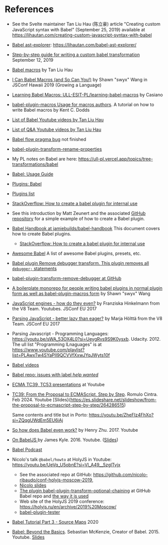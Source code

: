 # References

* See the Svelte maintainer Tan Liu Hau (陈立豪) article "Creating custom JavaScript syntax with Babel" (September 25, 2019) available at https://lihautan.com/creating-custom-javascript-syntax-with-babel
* [Babel ast-explorer](https://github.com/tanhauhau/babel-ast-explorer): https://lihautan.com/babel-ast-explorer/
* [Step-by-step guide for writing a custom babel transformation](https://lihautan.com/step-by-step-guide-for-writing-a-babel-transformation) September 12, 2019
* [Babel macros](https://lihautan.com/babel-macros) by Tan Liu Hau 
* [I Can Babel Macros (and So Can You!)](https://youtu.be/1WNT5RCENfo?si=ridYavUIQce8zVSe) by Shawn "swyx" Wang in JSConf Hawaii 2019 (Growing a Language)
* [Learning Babel Macros: ULL-ESIT-PL/learning-babel-macros](https://github.com/ULL-ESIT-PL/learning-babel-macros/tree/main) by Casiano
* [babel-plugin-macros Usage for macros authors](https://github.com/kentcdodds/babel-plugin-macros/blob/main/other/docs/author.md). A tutorial on how to write Babel macros by Kent C. Dodds
* [List of Babel Youtube videos by Tan Liu Hau](https://www.youtube.com/@lihautan/search?query=babel)
* [List of Q&A Youtube videos by Tan Liu Hau](https://www.youtube.com/@lihautan/search?query=Q%26A%20)
* [Babel flow pragma bug](https://lihautan.com/notes/babel-flow-pragma-bug) not finished
* [babel-plugin-transform-rename-properties](https://github.com/tanhauhau/babel-plugin-transform-rename-properties)
* My PL notes on Babel are here: https://ull-pl.vercel.app/topics/tree-transformations/babel
* [Babel: Usage Guide](https://babeljs.io/docs/usage)
* [Plugins: Babel](https://babeljs.io/docs/plugins)
* [Plugins list](https://babeljs.io/docs/plugins-list)
* [StackOverflow: How to create a babel plugin for internal use](https://stackoverflow.com/questions/53639450/how-to-create-a-babel-plugin-for-internal-use)
* See this introduction by Matt Zeunert and the associated [GitHub repository](https://github.com/mattzeunert/babel-plugin-demo) for a simple example of how to create a Babel plugin.
* [Babel Handbook at jamiebuilds/babel-handbook](https://github.com/jamiebuilds/babel-handbook/blob/master/translations/en/plugin-handbook.md) This document covers how to create Babel plugins.
  * [StackOverflow: How to create a babel plugin for internal use](https://stackoverflow.com/questions/53639450/how-to-create-a-babel-plugin-for-internal-use)
* [Awesome Babel](https://github.com/babel/awesome-babel) A list of awesome Babel plugins, presets, etc.
* [Babel plugin Remove debugger transform. This plugin removes all `debugger;` statements](https://github.com/babel/minify/tree/master/packages/babel-plugin-transform-remove-debugger)
* [babel-plugin-transform-remove-debugger at GitHub](https://github.com/babel/minify/tree/a24dd066f16db5a7d5ab13c2af65e767347ef550/packages/babel-plugin-transform-remove-debugger)
* [A boilerplate monorepo for people writing babel plugins in normal plugin form as well as babel-plugin-macros form](https://github.com/swyxio/babel-plugin-macro-boilerplate) by Shawn "swyx" Wang
* [JavaScript engines - how do they even?](https://youtu.be/p-iiEDtpy6I?si=TfGRu4ceTsb3ECHB) by Franziska Hinkelmann from the V8 Team. Youtubes. JSConf EU 2017
* [Parsing JavaScript - better lazy than eager?](https://youtu.be/Fg7niTmNNLg?si=KQt2HhxbacmlW0kq) by Marja Hölttä from the V8 Team. JSConf EU 2017
* Parsing Javascript - Programming Languages: https://youtu.be/sWA_53OX4L0?si=UeygRvs9S9K0ysxb. Udacity. 2012. 
  The ull list "Programming lLnaguages" is at https://www.youtube.com/playlist?list=PLAwxTw4SYaPlI9QCVVfXxwJYqJWyts10f
* [Babel videos](https://babeljs.io/videos)
* [Babel repo: issues with label *help wanted*](https://github.com/babel/babel/labels/help%20wanted)
* [ECMA TC39, TC53 presentations](https://youtube.com/playlist?list=PLzDw4TTug5O3vIAd4IR1Gp5t_46co_dv9&si=R-rjgT_IARxta7zf) at Youtube
* [TC39: From the Proposal to ECMAScript, Step by Step](https://youtu.be/h5pUuz2qqVQ?si=71l8doQsc9fYljq7). Romulo Cintra. Feb 2024. Youtube 
  [Slides}(https://es.slideshare.net/slideshow/from-the-proposal-to-ecmascript-step-by-step/264286515)

  Same contents and title but in Porto: https://youtu.be/ZheFIz4FhXo?si=ZQqgUWdEm5EU6iAj
* [So how does Babel even work?](https://youtu.be/fntd0sPMOtQ?si=WYsOxh3dAUKzxd7Y) by Henry Zhu. 2017. Youtube
* [On BabelJS ](https://youtu.be/m-HjKwyQoQg?si=u6oFpIOZ4dc4C7RK) by James Kyle. 2016. Youtube. ([Slides](https://es.slideshare.net/slideshow/babeljs-james-kyle-at-modern-web-ui/57705487#1))
* [Babel Podcast](https://podcast.babeljs.io/)
* Nicolo's talk `@babel/howto` at HolyJS in Youtube: https://youtu.be/UeVq_U5obnE?si=Vl_A49__5zgITvjx
  * See the associated repo at GitHub: https://github.com/nicolo-ribaudo/conf-holyjs-moscow-2019, 
  * [Nicolo slides](/pdfs/holyjs-2019-Nicolo_Ribaudo_babelhow-to.pdf)
  * [The plugin babel-plugin-transform-optional-chaining](https://github.com/babel/babel/tree/main/packages/babel-plugin-transform-optional-chaining) at GitHub Babel repo and [the way it is used](https://babeljs.io/docs/babel-plugin-transform-optional-chaining)
  * Web site of the HolyJS 2019 conference: https://holyjs.ru/en/archive/2019%20Moscow/
  * [babel-plugin-tester](https://www.npmjs.com/package/babel-plugin-tester)
* [Babel Tutorial Part 3 - Source Maps](https://inspirnathan.com/posts/14-babel-tutorial-part-3) 2020
* [Babel: Beyond the Basics](https://youtu.be/F1BIeVe99EQ?si=uSLeAOfp7bxooBil). Sebastian McKenzie, Creator of Babel. 2015. Youtube. [Slides](https://speakerdeck.com/sebmck/babel-beyond-the-basics-melbjs-march-2015?slide=25)